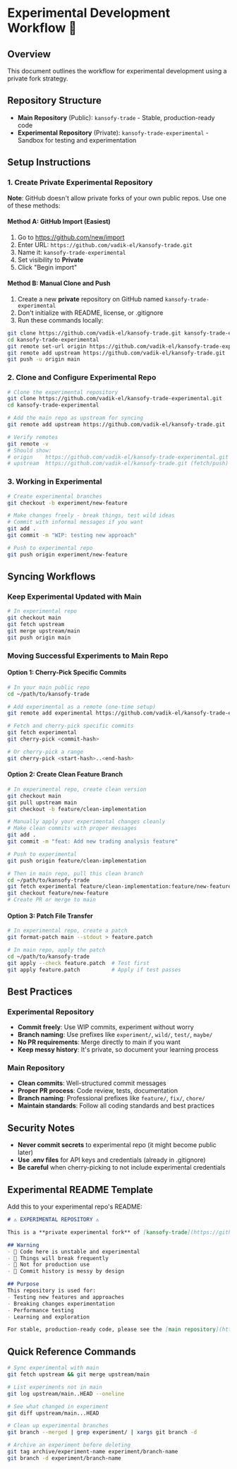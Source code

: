 # Experimental Development Workflow 🧪

## Overview
This document outlines the workflow for experimental development using a private fork strategy.

## Repository Structure

- **Main Repository** (Public): `kansofy-trade` - Stable, production-ready code
- **Experimental Repository** (Private): `kansofy-trade-experimental` - Sandbox for testing and experimentation

## Setup Instructions

### 1. Create Private Experimental Repository

**Note**: GitHub doesn't allow private forks of your own public repos. Use one of these methods:

#### Method A: GitHub Import (Easiest)
1. Go to https://github.com/new/import
2. Enter URL: `https://github.com/vadik-el/kansofy-trade.git`
3. Name it: `kansofy-trade-experimental`
4. Set visibility to **Private**
5. Click "Begin import"

#### Method B: Manual Clone and Push
1. Create a new **private** repository on GitHub named `kansofy-trade-experimental`
2. Don't initialize with README, license, or .gitignore
3. Run these commands locally:
```bash
git clone https://github.com/vadik-el/kansofy-trade.git kansofy-trade-experimental
cd kansofy-trade-experimental
git remote set-url origin https://github.com/vadik-el/kansofy-trade-experimental.git
git remote add upstream https://github.com/vadik-el/kansofy-trade.git
git push -u origin main
```

### 2. Clone and Configure Experimental Repo

```bash
# Clone the experimental repository
git clone https://github.com/vadik-el/kansofy-trade-experimental.git
cd kansofy-trade-experimental

# Add the main repo as upstream for syncing
git remote add upstream https://github.com/vadik-el/kansofy-trade.git

# Verify remotes
git remote -v
# Should show:
# origin    https://github.com/vadik-el/kansofy-trade-experimental.git (fetch/push)
# upstream  https://github.com/vadik-el/kansofy-trade.git (fetch/push)
```

### 3. Working in Experimental

```bash
# Create experimental branches
git checkout -b experiment/new-feature

# Make changes freely - break things, test wild ideas
# Commit with informal messages if you want
git add .
git commit -m "WIP: testing new approach"

# Push to experimental repo
git push origin experiment/new-feature
```

## Syncing Workflows

### Keep Experimental Updated with Main

```bash
# In experimental repo
git checkout main
git fetch upstream
git merge upstream/main
git push origin main
```

### Moving Successful Experiments to Main Repo

#### Option 1: Cherry-Pick Specific Commits

```bash
# In your main public repo
cd ~/path/to/kansofy-trade

# Add experimental as a remote (one-time setup)
git remote add experimental https://github.com/vadik-el/kansofy-trade-experimental.git

# Fetch and cherry-pick specific commits
git fetch experimental
git cherry-pick <commit-hash>

# Or cherry-pick a range
git cherry-pick <start-hash>..<end-hash>
```

#### Option 2: Create Clean Feature Branch

```bash
# In experimental repo, create clean version
git checkout main
git pull upstream main
git checkout -b feature/clean-implementation

# Manually apply your experimental changes cleanly
# Make clean commits with proper messages
git add .
git commit -m "feat: Add new trading analysis feature"

# Push to experimental
git push origin feature/clean-implementation

# Then in main repo, pull this clean branch
cd ~/path/to/kansofy-trade
git fetch experimental feature/clean-implementation:feature/new-feature
git checkout feature/new-feature
# Create PR or merge to main
```

#### Option 3: Patch File Transfer

```bash
# In experimental repo, create a patch
git format-patch main --stdout > feature.patch

# In main repo, apply the patch
cd ~/path/to/kansofy-trade
git apply --check feature.patch  # Test first
git apply feature.patch          # Apply if test passes
```

## Best Practices

### Experimental Repository

- **Commit freely**: Use WIP commits, experiment without worry
- **Branch naming**: Use prefixes like `experiment/`, `wild/`, `test/`, `maybe/`
- **No PR requirements**: Merge directly to main if you want
- **Keep messy history**: It's private, so document your learning process

### Main Repository

- **Clean commits**: Well-structured commit messages
- **Proper PR process**: Code review, tests, documentation
- **Branch naming**: Professional prefixes like `feature/`, `fix/`, `chore/`
- **Maintain standards**: Follow all coding standards and best practices

## Security Notes

- **Never commit secrets** to experimental repo (it might become public later)
- **Use .env files** for API keys and credentials (already in .gitignore)
- **Be careful** when cherry-picking to not include experimental credentials

## Experimental README Template

Add this to your experimental repo's README:

```markdown
# ⚠️ EXPERIMENTAL REPOSITORY ⚠️

This is a **private experimental fork** of [kansofy-trade](https://github.com/vadik-el/kansofy-trade).

## Warning
- 🔬 Code here is unstable and experimental
- 🐛 Things will break frequently
- 🚧 Not for production use
- 📝 Commit history is messy by design

## Purpose
This repository is used for:
- Testing new features and approaches
- Breaking changes experimentation
- Performance testing
- Learning and exploration

For stable, production-ready code, please see the [main repository](https://github.com/vadik-el/kansofy-trade).
```

## Quick Reference Commands

```bash
# Sync experimental with main
git fetch upstream && git merge upstream/main

# List experiments not in main
git log upstream/main..HEAD --oneline

# See what changed in experiment
git diff upstream/main...HEAD

# Clean up experimental branches
git branch --merged | grep experiment/ | xargs git branch -d

# Archive an experiment before deleting
git tag archive/experiment-name experiment/branch-name
git branch -d experiment/branch-name
```
